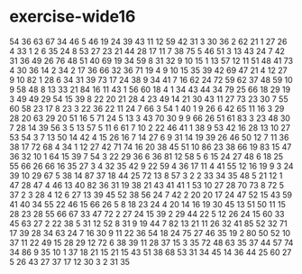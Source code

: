 # exercise-wide16
54
36
63
67
34
46
5
46
19
24
39
43
11
12
59
42
31
3
30
36
2
62
21
1
27
26
4
33
1
2
6
35
24
8
53
27
23
21
44
28
17
11
7
38
75
5
46
51
3
13
43
24
7
42
31
36
49
26
76
48
51
40
69
19
34
59
8
31
32
9
10
15
1
13
57
12
11
51
48
41
73
4
30
36
14
2
34
2
17
36
66
32
36
71
19
4
9
10
15
35
39
42
69
47
21
4
12
27
9
10
82
1
28
6
34
31
39
73
17
24
38
9
34
41
7
16
62
24
72
59
62
37
48
59
10
9
58
48
8
13
33
21
84
16
11
43
1
56
60
18
4
1
34
43
44
34
79
25
66
18
29
19
3
49
49
29
54
15
39
8
22
20
21
28
4
23
49
14
21
30
43
11
27
73
23
30
7
55
60
58
23
17
8
23
3
22
36
22
11
24
7
66
3
54
1
40
1
9
26
6
42
65
11
16
3
29
28
20
63
29
20
51
16
5
71
24
5
13
3
43
70
30
9
9
66
26
51
61
83
3
23
48
30
7
28
14
39
56
3
5
13
57
5
11
6
61
7
10
2
22
46
41
1
38
9
53
42
16
28
13
10
27
53
54
3
7
13
50
14
42
4
15
26
16
7
14
27
6
9
31
14
19
39
26
46
50
12
7
11
36
38
17
72
68
4
34
1
12
27
42
71
74
16
20
38
45
51
10
86
23
38
66
19
83
15
47
36
32
10
1
64
15
39
7
54
3
22
29
36
6
36
81
12
58
5
6
15
24
27
48
6
18
25
55
66
26
66
16
35
27
3
4
32
35
42
9
22
59
4
36
17
11
4
41
55
12
16
19
9
3
24
39
10
29
67
5
38
14
87
37
18
44
25
72
13
8
57
3
2
2
33
34
35
48
5
21
12
1
47
28
47
4
46
13
40
82
36
31
19
38
21
43
41
41
1
53
10
27
28
70
73
8
72
5
37
2
3
28
4
12
6
27
13
39
45
52
38
56
24
7
42
2
20
20
17
24
47
52
15
43
59
41
40
34
55
22
46
15
66
26
5
8
18
23
24
4
20
14
16
19
30
45
13
51
50
11
15
28
23
28
55
66
67
33
47
72
2
27
24
15
39
2
29
44
22
5
12
26
24
15
60
33
45
63
27
2
22
38
5
31
12
52
8
31
9
19
44
7
82
13
21
11
26
32
41
85
52
32
71
17
39
28
34
63
24
7
16
30
9
11
22
36
54
18
24
75
27
46
35
19
2
80
50
52
10
37
11
22
49
15
28
29
12
72
6
38
39
11
28
37
15
3
35
72
48
63
35
37
44
57
74
34
86
9
35
10
1
37
18
21
15
21
15
43
51
38
68
53
31
34
45
14
36
44
25
60
27
5
26
43
27
37
17
12
30
3
2
31
35
